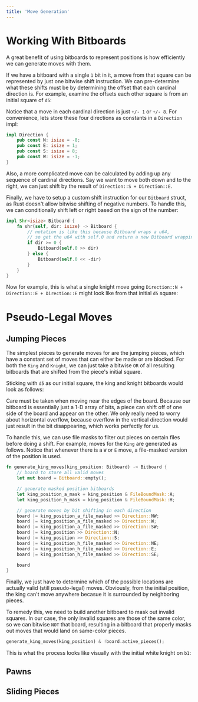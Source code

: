 ```yaml
---
title: 'Move Generation'
---
```


# Working With Bitboards

A great benefit of using bitboards to represent positions is how efficiently we can generate moves with them.

If we have a bitboard with a single `1` bit in it, a move from that square can be represented by just one bitwise shift instruction. We can pre-determine what these shifts must be by determining the offset that each cardinal direction is. For example, examine the offsets each other square is from an initial square of `d5`:

<Bitboard squares={[27]} showOffsetsFrom={27} />

Notice that a move in each cardinal direction is just `+/- 1` or `+/- 8`. For convenience, lets store these four directions as constants in a `Direction` impl:

```rust
impl Direction {
    pub const N: isize = -8;
    pub const E: isize = 1;
    pub const S: isize = 8;
    pub const W: isize = -1;
}
```

Also, a more complicated move can be calculated by adding up any sequence of cardinal directions. Say we want to move both down and to the right, we can just shift by the result of `Direction::S + Direction::E`.

Finally, we have to setup a custom shift instruction for our `Bitboard` struct, as Rust doesn't allow bitwise shifting of negative numbers. To handle this, we can conditionally shift left or right based on the sign of the number:

```rust
impl Shr<isize> Bitboard {
    fn shr(self, dir: isize) -> Bitboard {
        // notation is like this because Bitboard wraps a u64,
        // so get the u64 with self.0 and return a new Bitboard wrapping the result
        if dir >= 0 {
            Bitboard(self.0 >> dir)
        } else {
            Bitboard(self.0 << -dir)
        }
    }
}
```

Now for example, this is what a single knight move going `Direction::N + Direction::E + Direction::E` might look like from that initial `d5` square:

<div className='flex flex-wrap justify-center gap-4'>
    <Bitboard squares={[27]} description='knight_board' />
    <Bitboard squares={[21]} description='knight_board >> (N + E + E)' />
</div>

# Pseudo-Legal Moves

## Jumping Pieces

The simplest pieces to generate moves for are the jumping pieces, which have a constant set of moves that can either be made or are blocked. For both the `King` and `Knight`, we can just take a bitwise `OR` of all resulting bitboards that are shifted from the piece's initial square.

Sticking with `d5` as our initial square, the king and knight bitboards would look as follows:

<div className='flex flex-wrap justify-center gap-4'>
    <Bitboard squares={[18,19,20,26,28,34,35,36]} description='king_moves' />
    <Bitboard squares={[10,12,17,21,33,37,42,44]} description='knight_moves' />
</div>

Care must be taken when moving near the edges of the board. Because our bitboard is essentially just a 1-D array of bits, a piece can shift off of one side of the board and appear on the other. We only really need to worry about horizontal overflow, because overflow in the vertical direction would just result in the bit disappearing, which works perfectly for us.

To handle this, we can use file masks to filter out pieces on certain files before doing a shift. For example, moves for the `King` are generated as follows. Notice that whenever there is a `W` or `E` move, a file-masked version of the position is used.

```rust
fn generate_king_moves(king_position: Bitboard) -> Bitboard {
    // board to store all valid moves
    let mut board = Bitboard::empty();

    // generate masked position bitboards
    let king_position_a_mask = king_position & FileBoundMask::A;
    let king_position_h_mask = king_position & FileBoundMask::H;

    // generate moves by bit shifting in each direction
    board |= king_position_a_file_masked >> Direction::NW;
    board |= king_position_a_file_masked >> Direction::W;
    board |= king_position_a_file_masked >> Direction::SW;
    board |= king_position >> Direction::N;
    board |= king_position >> Direction::S;
    board |= king_position_h_file_masked >> Direction::NE;
    board |= king_position_h_file_masked >> Direction::E;
    board |= king_position_h_file_masked >> Direction::SE;

    board
}
```

Finally, we just have to determine which of the possible locations are actually valid (still pseudo-legal) moves. Obviously, from the initial position, the king can't move anywhere becasue it is surrounded by neighboring pieces.

To remedy this, we need to build another bitboard to mask out invalid squares. In our case, the only invalid squares are those of the same color, so we can bitwise `NOT` that board, resulting in a bitboard that properly masks out moves that would land on same-color pieces.

```rust
generate_king_moves(king_position) & !board.active_pieces();
```

This is what the process looks like visually with the initial white knight on `b1`:

<div className='flex flex-wrap justify-center gap-4'>
    <Bitboard squares={[40,42,51]} description='generate_knight_moves()' />
    <Bitboard
        squares={[0,1,2,3,4,5,6,7,8,9,10,11,12,13,14,15,16,17,18,19,20,21,22,23,24,25,26,27,28,29,30,31,32,33,34,35,36,37,38,39,40,41,42,43,44,45,46,47]}
        description='!board.active_pieces()'
    />
</div>

<Bitboard squares={[40,42]} description='generate_knight_moves() & !board.active_pieces()' />

## Pawns

## Sliding Pieces
